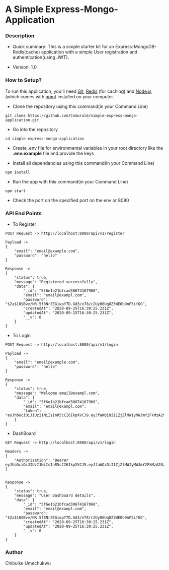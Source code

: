 # A Simple Express-Mongo-Application #

### Description ###

* Quick summary:
This is a simple starter kit for an Express-MongoDB-Redis(cache) application with a simple User registration and authentication(using JWT).

* Version: 
1.0

### How to Setup? ###

To run this application, you'll need 
[Git](https://git-scm.com), 
[Redis](https://github.com/dmajkic/redis/downloads) (for caching) and 
[Node.js](https://nodejs.org/en/download/) (which comes with [npm](http://npmjs.com)) installed on your computer. 

* Clone the repository using this command(in your Command Line)
```
git clone https://github.com/Comurule/simple-express-mongo-application.git
```

* Go into the repository
```
cd simple-express-mongo-application
```

* Create .env file for environmental variables in your root directory like the __.env.example__ file and provide the keys 

* Install all dependencies using this command(in your Command Line)
```
npm install
```

* Run the app with this command(in your Command Line)
```
npm start
```

* Check the port on the specified port on the env or 8080

### API End Points ###

- To Register
```
POST Request -> http://localhost:8080/api/v1/register

Payload ->
{
    "email": "email@example.com",
    "password": "hello"
}

Response -> 
{
    "status": true,
    "message": "Registered successfully",
    "data": {
        "_id": "5f6e1b21bfcad30674167968",
        "email": "email@exampl.com",
        "password": "$2a$10$Bvv/NR.5f8NrZEGiwpY7D.Gd3/e78/c2Uy06UqOZ3WE0b9nF5ifGG",
        "createdAt": "2020-09-25T16:30:25.231Z",
        "updatedAt": "2020-09-25T16:30:25.231Z",
        "__v": 0
    }
}
```

- To Login
```
POST Request -> http://localhost:8080/api/v1/login

Payload ->
{
    "email": "email@example.com",
    "password": "hello"
}

Response -> 
{
    "status": true,
    "message": "Welcome email@exampl.com",
    "data": {
        "_id": "5f6e1b21bfcad30674167968",
        "email": "email@exampl.com",
        "token": "eyJhbGciOiJIUzI1NiIsInR5cCI6IkpXVCJ9.eyJfaWQiOiI1ZjZlMWIyMWJmY2FkMzA2NzQxNjc5NjgiLCJpYXQiOjE2MDEwNTE1MzYsImV4cCI6MTYwMTEzNzkzNn0.4Qc5Vjzxupy38kgmDwZlXEApaNG7PXm32IDPB5PXLzc"
    }
}
```

- DashBoard
```
GET Request -> http://localhost:8080/api/v1/login

Headers -> 
{
    "Authorization": "Bearer eyJhbGciOiJIUzI1NiIsInR5cCI6IkpXVCJ9.eyJfaWQiOiI1ZjZlMWIyMWJmY2FkMzA2NzQxNjc5NjgiLCJpYXQiOjE2MDEwNTE1MzYsImV4cCI6MTYwMTEzNzkzNn0.4Qc5Vjzxupy38kgmDwZlXEApaNG7PXm32IDPB5PXLzc"
}


Response -> 
{
    "status": true,
    "message": "User Dashboard details",
    "data": {
        "_id": "5f6e1b21bfcad30674167968",
        "email": "email@exampl.com",
        "password": "$2a$10$Bvv/NR.5f8NrZEGiwpY7D.Gd3/e78/c2Uy06UqOZ3WE0b9nF5ifGG",
        "createdAt": "2020-09-25T16:30:25.231Z",
        "updatedAt": "2020-09-25T16:30:25.231Z",
        "__v": 0
    }
}
```


### Author ###

Chibuike Umechukwu